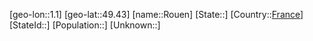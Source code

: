 ﻿---
location: [49.43,1.1]
type: City
tags:
- geo/City


SpocWebEntityId: 33804
isDeleted: false
confidential: public

---
[geo-lon::1.1]
[geo-lat::49.43]
[name::Rouen]
[State::]
[Country::[France](geo/Continent/Europe/France.md)]
[StateId::]
[Population::]
[Unknown::]


